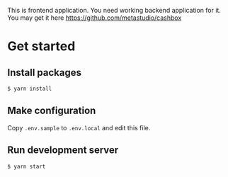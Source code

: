 This is frontend application. You need working backend application for it.
You may get it here https://github.com/metastudio/cashbox

# Get started

## Install packages

```sh
$ yarn install
```

## Make configuration

Copy `.env.sample` to `.env.local` and edit this file.

## Run development server

```sh
$ yarn start
```
